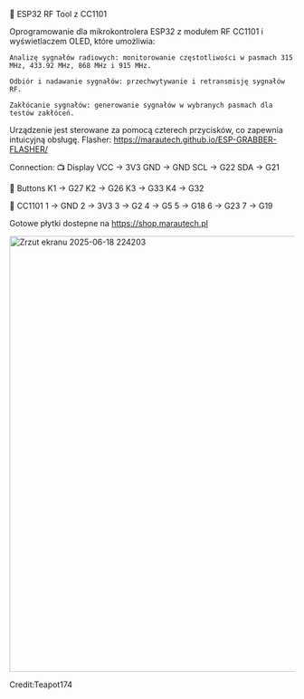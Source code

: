 📡 ESP32 RF Tool z CC1101

Oprogramowanie dla mikrokontrolera ESP32 z modułem RF CC1101 i wyświetlaczem OLED, które umożliwia:

    Analizę sygnałów radiowych: monitorowanie częstotliwości w pasmach 315 MHz, 433.92 MHz, 868 MHz i 915 MHz.

    Odbiór i nadawanie sygnałów: przechwytywanie i retransmisję sygnałów RF.

    Zakłócanie sygnałów: generowanie sygnałów w wybranych pasmach dla testów zakłóceń.

Urządzenie jest sterowane za pomocą czterech przycisków, co zapewnia intuicyjną obsługę.
Flasher: https://marautech.github.io/ESP-GRABBER-FLASHER/

Connection:
📺 Display
    VCC → 3V3
    GND → GND
    SCL → G22
    SDA → G21

🔘 Buttons 
K1 → G27
K2 → G26
K3 → G33
K4 → G32

📡 CC1101
1 → GND
2 → 3V3
3  → G2
4 → G5
5 → G18
6 → G23
7 → G19   

Gotowe płytki dostepne na https://shop.marautech.pl

<img width="1160" height="770" alt="Zrzut ekranu 2025-06-18 224203" src="https://github.com/user-attachments/assets/030690ab-6242-4c3b-abf2-7c971b649095" />


Credit:Teapot174
